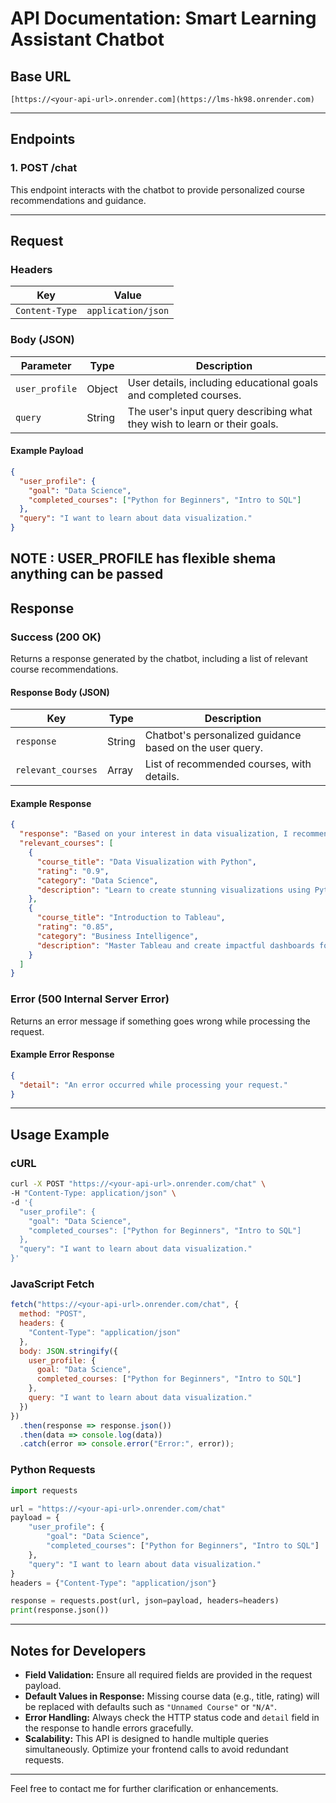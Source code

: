 # **API Documentation: Smart Learning Assistant Chatbot**

## **Base URL**
`[https://<your-api-url>.onrender.com](https://lms-hk98.onrender.com)`

---

## **Endpoints**

### **1. POST /chat**
This endpoint interacts with the chatbot to provide personalized course recommendations and guidance.

---

## **Request**

### **Headers**
| Key           | Value           |
|---------------|-----------------|
| `Content-Type`| `application/json` |

### **Body (JSON)**
| Parameter      | Type   | Description                                                                 |
|----------------|--------|-----------------------------------------------------------------------------|
| `user_profile` | Object | User details, including educational goals and completed courses.            |
| `query`        | String | The user's input query describing what they wish to learn or their goals.   |

#### **Example Payload**
```json
{
  "user_profile": {
    "goal": "Data Science",
    "completed_courses": ["Python for Beginners", "Intro to SQL"]
  },
  "query": "I want to learn about data visualization."
}
```
NOTE : USER_PROFILE has flexible shema anything can be passed
---

## **Response**

### **Success (200 OK)**
Returns a response generated by the chatbot, including a list of relevant course recommendations.

#### **Response Body (JSON)**
| Key               | Type   | Description                                                       |
|-------------------|--------|-------------------------------------------------------------------|
| `response`        | String | Chatbot's personalized guidance based on the user query.         |
| `relevant_courses`| Array  | List of recommended courses, with details.                       |

#### **Example Response**
```json
{
  "response": "Based on your interest in data visualization, I recommend the following courses.",
  "relevant_courses": [
    {
      "course_title": "Data Visualization with Python",
      "rating": "0.9",
      "category": "Data Science",
      "description": "Learn to create stunning visualizations using Python libraries like Matplotlib and Seaborn."
    },
    {
      "course_title": "Introduction to Tableau",
      "rating": "0.85",
      "category": "Business Intelligence",
      "description": "Master Tableau and create impactful dashboards for business insights."
    }
  ]
}
```

### **Error (500 Internal Server Error)**
Returns an error message if something goes wrong while processing the request.

#### **Example Error Response**
```json
{
  "detail": "An error occurred while processing your request."
}
```

---

## **Usage Example**

### **cURL**
```bash
curl -X POST "https://<your-api-url>.onrender.com/chat" \
-H "Content-Type: application/json" \
-d '{
  "user_profile": {
    "goal": "Data Science",
    "completed_courses": ["Python for Beginners", "Intro to SQL"]
  },
  "query": "I want to learn about data visualization."
}'
```

### **JavaScript Fetch**
```javascript
fetch("https://<your-api-url>.onrender.com/chat", {
  method: "POST",
  headers: {
    "Content-Type": "application/json"
  },
  body: JSON.stringify({
    user_profile: {
      goal: "Data Science",
      completed_courses: ["Python for Beginners", "Intro to SQL"]
    },
    query: "I want to learn about data visualization."
  })
})
  .then(response => response.json())
  .then(data => console.log(data))
  .catch(error => console.error("Error:", error));
```

### **Python Requests**
```python
import requests

url = "https://<your-api-url>.onrender.com/chat"
payload = {
    "user_profile": {
        "goal": "Data Science",
        "completed_courses": ["Python for Beginners", "Intro to SQL"]
    },
    "query": "I want to learn about data visualization."
}
headers = {"Content-Type": "application/json"}

response = requests.post(url, json=payload, headers=headers)
print(response.json())
```

---

## **Notes for Developers**
- **Field Validation:** Ensure all required fields are provided in the request payload.
- **Default Values in Response:** Missing course data (e.g., title, rating) will be replaced with defaults such as `"Unnamed Course"` or `"N/A"`.
- **Error Handling:** Always check the HTTP status code and `detail` field in the response to handle errors gracefully.
- **Scalability:** This API is designed to handle multiple queries simultaneously. Optimize your frontend calls to avoid redundant requests.

---

Feel free to contact me for further clarification or enhancements.

